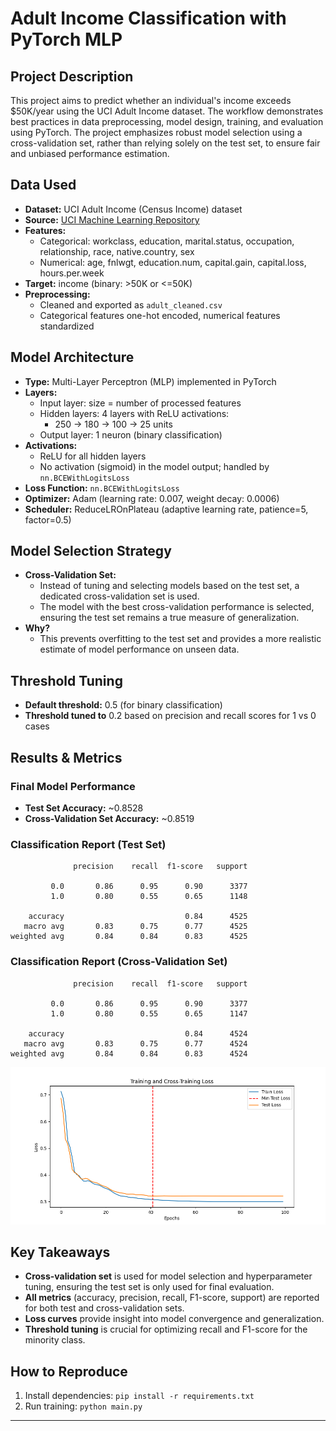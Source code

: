 # Adult Income Classification with PyTorch MLP

## Project Description
This project aims to predict whether an individual's income exceeds $50K/year using the UCI Adult Income dataset. The workflow demonstrates best practices in data preprocessing, model design, training, and evaluation using PyTorch. The project emphasizes robust model selection using a cross-validation set, rather than relying solely on the test set, to ensure fair and unbiased performance estimation.

## Data Used
- **Dataset:** UCI Adult Income (Census Income) dataset
- **Source:** [UCI Machine Learning Repository](https://archive.ics.uci.edu/ml/datasets/adult)
- **Features:**
  - Categorical: workclass, education, marital.status, occupation, relationship, race, native.country, sex
  - Numerical: age, fnlwgt, education.num, capital.gain, capital.loss, hours.per.week
- **Target:** income (binary: >50K or <=50K)
- **Preprocessing:**
  - Cleaned and exported as `adult_cleaned.csv`
  - Categorical features one-hot encoded, numerical features standardized

## Model Architecture
- **Type:** Multi-Layer Perceptron (MLP) implemented in PyTorch
- **Layers:**
  - Input layer: size = number of processed features
  - Hidden layers: 4 layers with ReLU activations:
    - 250 → 180 → 100 → 25 units
  - Output layer: 1 neuron (binary classification)
- **Activations:**
  - ReLU for all hidden layers
  - No activation (sigmoid) in the model output; handled by `nn.BCEWithLogitsLoss`
- **Loss Function:** `nn.BCEWithLogitsLoss` 
- **Optimizer:** Adam (learning rate: 0.007, weight decay: 0.0006)
- **Scheduler:** ReduceLROnPlateau (adaptive learning rate, patience=5, factor=0.5)

## Model Selection Strategy
- **Cross-Validation Set:**
  - Instead of tuning and selecting models based on the test set, a dedicated cross-validation set is used.
  - The model with the best cross-validation performance is selected, ensuring the test set remains a true measure of generalization.
- **Why?**
  - This prevents overfitting to the test set and provides a more realistic estimate of model performance on unseen data.

## Threshold Tuning
- **Default threshold:** 0.5 (for binary classification)
- **Threshold tuned to** 0.2 based on precision and recall scores for 1 vs 0 cases

## Results & Metrics
### Final Model Performance
- **Test Set Accuracy:** ~0.8528
- **Cross-Validation Set Accuracy:** ~0.8519

### Classification Report (Test Set)
```
              precision    recall  f1-score   support

         0.0       0.86      0.95      0.90      3377
         1.0       0.80      0.55      0.65      1148

    accuracy                           0.84      4525
   macro avg       0.83      0.75      0.77      4525
weighted avg       0.84      0.84      0.83      4525
```

### Classification Report (Cross-Validation Set)
```
              precision    recall  f1-score   support

         0.0       0.86      0.95      0.90      3377
         1.0       0.80      0.55      0.65      1147

    accuracy                           0.84      4524
   macro avg       0.83      0.75      0.77      4524
weighted avg       0.84      0.84      0.83      4524
```


![Loss Curve](loss_curve.png)

## Key Takeaways
- **Cross-validation set** is used for model selection and hyperparameter tuning, ensuring the test set is only used for final evaluation.
- **All metrics** (accuracy, precision, recall, F1-score, support) are reported for both test and cross-validation sets.
- **Loss curves** provide insight into model convergence and generalization.
- **Threshold tuning** is crucial for optimizing recall and F1-score for the minority class.

## How to Reproduce
1. Install dependencies: `pip install -r requirements.txt`
2. Run training: `python main.py`

---